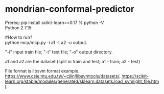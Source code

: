# mondrian-conformal-predictor
Prereq: 
pip install scikit-learn==0.17 
% python -V                
Python 2.7.15


#How to run?  
python mcp/mcp.py -i a1 -t a2 -o output. <br>

"-i" input train file; "-t" test file; "-o" output directory. 

a1 and a2 are the dataset (split in train and test; a1 - train; a2 - test)

File format is libsvm format example. 
https://www.csie.ntu.edu.tw/~cjlin/libsvmtools/datasets/. 
https://scikit-learn.org/stable/modules/generated/sklearn.datasets.load_svmlight_file.html. 

 
